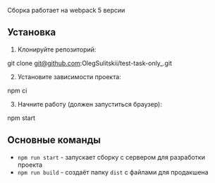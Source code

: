 Сборка работает на webpack 5 версии

## Установка

1. Клонируйте репозиторий:

  git clone git@github.com:OlegSulitskii/test-task-only_.git

2. Установите зависимости проекта:

  npm ci

3. Начните работу (должен запуститься браузер):

  npm start

## Основные команды

- `npm run start` - запускает сборку с сервером для разработки проекта
- `npm run build` - создаёт папку `dist` с файлами для продакшена
